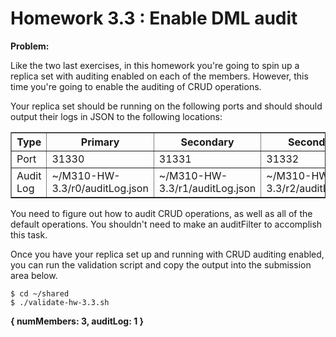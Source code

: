 # Homework 3.3 : Enable DML audit

**Problem:**

Like the two last exercises, in this homework you're going to spin up a replica set with auditing enabled on each of the members. However, this time you're going to enable the auditing of CRUD operations.

Your replica set should be running on the following ports and should should output their logs in JSON to the following locations:

<table border="1" class="docutils">
<colgroup>
<col width="10%">
<col width="30%">
<col width="30%">
<col width="30%">
</colgroup>
<thead valign="bottom">
<tr><th class="head">Type</th>
<th class="head">Primary</th>
<th class="head">Secondary</th>
<th class="head">Secondary</th>
</tr>
</thead>
<tbody valign="top">
<tr><td>Port</td>
<td>31330</td>
<td>31331</td>
<td>31332</td>
</tr>
<tr><td>Audit Log</td>
<td>~/M310-HW-3.3/r0/auditLog.json</td>
<td>~/M310-HW-3.3/r1/auditLog.json</td>
<td>~/M310-HW-3.3/r2/auditLog.json</td>
</tr>
</tbody>
</table>

You need to figure out how to audit CRUD operations, as well as all of the default operations. You shouldn't need to make an auditFilter to accomplish this task.

Once you have your replica set up and running with CRUD auditing enabled, you can run the validation script and copy the output into the submission area below.

```
$ cd ~/shared
$ ./validate-hw-3.3.sh
```

**{ numMembers: 3, auditLog: 1 }**